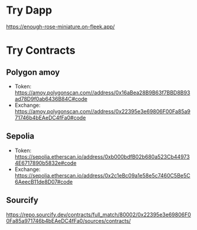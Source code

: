 # Try Dapp
https://enough-rose-miniature.on-fleek.app/

# Try Contracts

## Polygon amoy
- Token: https://amoy.polygonscan.com//address/0x16aBea28B9B63f7BBD8B93ad78D9f0ab6436B84C#code
- Exchange: https://amoy.polygonscan.com//address/0x22395e3e69806F00Fa85a971746b4bEAeDC4fFa0#code

## Sepolia
- Token: https://sepolia.etherscan.io/address/0xb000bdfB02b680a523Cb449734E6717890b5832e#code
- Exchange: https://sepolia.etherscan.io/address/0x2c1eBc09a1e58e5c7460C5Be5C6AeecB11de8D07#code

## Sourcify
https://repo.sourcify.dev/contracts/full_match/80002/0x22395e3e69806F00Fa85a971746b4bEAeDC4fFa0/sources/contracts/




